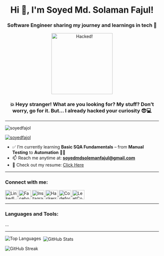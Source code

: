 <h1 align="center">Hi 👋, I'm Soyed Md. Solaman Fajul!</h1>
<h3 align="center">Software Engineer sharing my journey and learnings in tech 🚀</h3>

<p align="center">
  <img src="https://media.giphy.com/media/v1.Y2lkPTc5MGI3NjExbDk3NjJlN2J0cjhyaWczbGcwM2tvbWhuMHE1cTd2aThjcTNhcGI1ZCZlcD12MV9naWZzX3NlYXJjaCZjdD1n/iQ6OcA1hC9ZhW/giphy.gif" width="200" height="200" alt="Hacked!" />
</p>

<h3 align="center">💥 Heyy stranger! What are you looking for? My stuff? Don’t worry, go for it. But… I already hacked your curiosity 😎💻</h3>

---

<p align="left"> <img src="https://komarev.com/ghpvc/?username=soyedfajol&label=Profile%20views&color=0e75b6&style=flat" alt="soyedfajol" /> </p>

<p align="left"> <a href="https://github.com/ryo-ma/github-profile-trophy"><img src="https://github-profile-trophy.vercel.app/?username=soyedfajol" alt="soyedfajol" /></a> </p>

- ✅ I’m currently learning **Basic SQA Fundamentals** – from **Manual Testing** to **Automation** 🧪🤖  
- 📫 Reach me anytime at: **soyedmdsolemanfajul@gmail.com**  
- 📄 Check out my resume: [Click Here](https://github.com/SoyedFajol/relbai/blob/main/Soyed_P_%20Fajul%20CV.pdf)

---

<h3 align="left">Connect with me:</h3>
<p align="left">
  <a href="https://www.linkedin.com/in/soyed-md-solaman-fajul-a492b6214/" target="blank">
    <img align="center" src="https://raw.githubusercontent.com/rahuldkjain/github-profile-readme-generator/master/src/images/icons/Social/linked-in-alt.svg" alt="LinkedIn" height="30" width="40" />
  </a>
  <a href="https://www.facebook.com/me.rehel/" target="blank">
    <img align="center" src="https://raw.githubusercontent.com/rahuldkjain/github-profile-readme-generator/master/src/images/icons/Social/facebook.svg" alt="Facebook" height="30" width="40" />
  </a>
  <a href="https://www.instagram.com/_rehel__/?hl=en" target="blank">
    <img align="center" src="https://raw.githubusercontent.com/rahuldkjain/github-profile-readme-generator/master/src/images/icons/Social/instagram.svg" alt="Instagram" height="30" width="40" />
  </a>
  <a href="https://www.hackerrank.com/profile/soyedmdsolemanf1" target="blank">
    <img align="center" src="https://raw.githubusercontent.com/rahuldkjain/github-profile-readme-generator/master/src/images/icons/Social/hackerrank.svg" alt="Hackerrank" height="30" width="40" />
  </a>
  <a href="https://codeforces.com/profile/relbai" target="blank">
    <img align="center" src="https://raw.githubusercontent.com/rahuldkjain/github-profile-readme-generator/master/src/images/icons/Social/codeforces.svg" alt="Codeforces" height="30" width="40" />
  </a>
  <a href="https://leetcode.com/u/relbai/" target="blank">
    <img align="center" src="https://raw.githubusercontent.com/rahuldkjain/github-profile-readme-generator/master/src/images/icons/Social/leet-code.svg" alt="LeetCode" height="30" width="40" />
  </a>
</p>

---

<h3 align="left">Languages and Tools:</h3>
<p align="left">
  <!-- Add the same icons as before -->
  <!-- All tool icons remain unchanged -->
  ... <!-- Keep as is, it's already good -->
</p>

---

<p><img align="left" src="https://github-readme-stats.vercel.app/api/top-langs?username=soyedfajol&show_icons=true&locale=en&layout=compact" alt="Top Languages" /></p>

<p>&nbsp;<img align="center" src="https://github-readme-stats.vercel.app/api?username=soyedfajol&show_icons=true&locale=en" alt="GitHub Stats" /></p>

<p><img align="center" src="https://github-readme-streak-stats.herokuapp.com/?user=soyedfajol&" alt="GitHub Streak" /></p>
